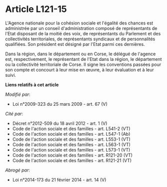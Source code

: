 # Article L121-15

L'Agence nationale pour la cohésion sociale et l'égalité des chances est administrée par un conseil d'administration composé
de représentants de l'Etat disposant de la moitié des voix, de représentants du Parlement et des collectivités territoriales,
de représentants syndicaux et de personnalités qualifiées. Son président est désigné par l'Etat parmi ces dernières. 

Dans la région, dans le département ou en Corse, le délégué de l'agence est, respectivement, le représentant de l'Etat dans
la région, le département ou la collectivité territoriale de Corse. Il signe les conventions passées pour son compte et
concourt à leur mise en œuvre, à leur évaluation et à leur suivi.

**Liens relatifs à cet article**

_Modifié par_:

  - Loi n°2009-323 du 25 mars 2009 - art. 67 (V)

_Cité par_:

  - Décret n°2012-509 du 18 avril 2012 - art. 1 (V)
  - Code de l'action sociale et des familles - art. L541-2 (VT)
  - Code de l'action sociale et des familles - art. L547-1 (Ab)
  - Code de l'action sociale et des familles - art. L553-1 (VT)
  - Code de l'action sociale et des familles - art. L563-1 (VT)
  - Code de l'action sociale et des familles - art. L573-1 (VT)
  - Code de l'action sociale et des familles - art. R121-20 (VT)
  - Code de l'action sociale et des familles - art. R121-21 (VT)

_Abrogé par_:

  - Loi n°2014-173 du 21 février 2014 - art. 14 (V)
